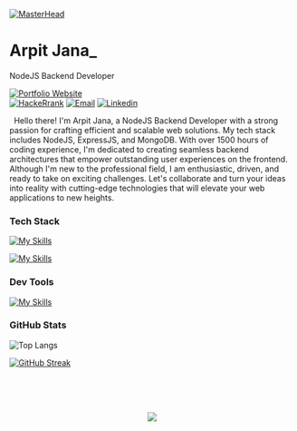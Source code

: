 [![MasterHead](https://i.pinimg.com/originals/2f/f4/28/2ff428006f3ade5f10beac69372062ab.gif)](https://rishavchanda.io)

<!-- Your title -->
# Arpit Jana_
NodeJS Backend  Developer


<!-- Your badges
You can use the website to generate badges: https://shields.io/
-->

[![Portfolio Website](https://img.shields.io/badge/_Portfolio_Website-1F4958?style=flat&logo=appveyor&logoColor=white)](https://arpitjana21.github.io/)\
[![HackeRrank](https://img.shields.io/badge/-Hackerrank-32C766?style=flat&logo=HackerRank&logoColor=white)](https://www.hackerrank.com/arpitjana2103?hr_r=1)
[![Email](https://img.shields.io/badge/-Email-red?style=flat&logo=gmail&logoColor=white)](mailto:arpitjana2103@gmail.com)
[![Linkedin](https://img.shields.io/badge/-LinkedIn-blue?style=flat&logo=Linkedin&logoColor=white)](https://www.linkedin.com/in/arpitjana2103/)


&nbsp;
Hello there! I'm Arpit Jana, a NodeJS Backend Developer with a strong passion for crafting efficient and scalable web solutions. My tech stack includes NodeJS, ExpressJS, and MongoDB. With over 1500 hours of coding experience, I'm dedicated to creating seamless backend architectures that empower outstanding user experiences on the frontend. Although I'm new to the professional field, I am enthusiastic, driven, and ready to take on exciting challenges. Let's collaborate and turn your ideas into reality with cutting-edge technologies that will elevate your web applications to new heights.

 
<h3 align="left">Tech Stack</h3>

[![My Skills](https://skillicons.dev/icons?i=html,css,js,typescript,cpp&theme=light)](https://skillicons.dev)

[![My Skills](https://skillicons.dev/icons?i=nodejs,expressjs,mysql,mongodb,redis,pug)](https://skillicons.dev)

<h3 align="left">Dev Tools</h3>

[![My Skills](https://skillicons.dev/icons?i=vscode,git,github,postman,githubactions,aws&theme=light)](https://skillicons.dev)

<h3 align="left">GitHub Stats</h3>

![Top Langs](https://github-readme-stats.vercel.app/api/top-langs/?username=arpitjana21&layout=compact)

[![GitHub Streak](https://github-readme-streak-stats.herokuapp.com?user=arpitjana21)](https://git.io/streak-stats)



<br/>
<br/>
<br/>

<!--profile visit count-->
<div align="center">

[![](https://visitcount.itsvg.in/api?id=arpitjana21&label=Profile%20Views&color=6&icon=5&pretty=false)](https://visitcount.itsvg.in)
  
</div>

